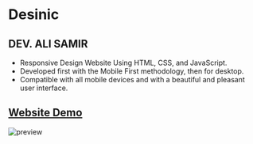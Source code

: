 # Desinic

## DEV. ALI SAMIR

- Responsive Design Website Using HTML, CSS, and JavaScript.
- Developed first with the Mobile First methodology, then for desktop.
- Compatible with all mobile devices and with a beautiful and pleasant user interface.

## [Website Demo]()


![preview](https://user-images.githubusercontent.com/62913154/179400576-8f3d664c-9c3d-4eb3-a8ec-004c6aba73b6.png)
